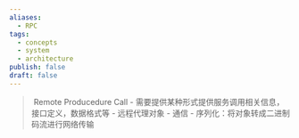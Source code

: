 ```yaml
---
aliases:
  - RPC
tags:
  - concepts
  - system
  - architecture
publish: false
draft: false
---
```


>  Remote Producedure Call - 需要提供某种形式提供服务调用相关信息，接口定义，数据格式等 - 远程代理对象 - 通信 - 序列化：将对象转成二进制码流进行网络传输


